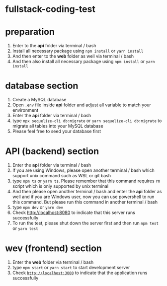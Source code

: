 # fullstack-coding-test

# preparation
1. Enter to the **api** folder via terminal / bash
2. Install all necessary package using `npm install` or `yarn install`
3. And then enter to the **web** folder as well via terminal / bash
4. And then also install all necessary package using `npm install` or `yarn install`

# database section
1. Create a MySQL database
2. Open `.env` file inside **api** folder and adjust all variable to match your environment
3. Enter the **api** folder via terminal / bash
4. type `npx sequelize-cli db:migrate` or `yarn sequelize-cli db:migrate` to migrate all tables into your MySQL database
5. Please feel free to seed your database first

# API (backend) section
1. Enter the **api** folder via terminal / bash
2. If you are using Windows, please open another terminal / bash which support unix command such as WSL or git bash
3. type `npm ts` or `yarn ts`. Please remember that this command requires `rm` script which is only supported by unix terminal
4. And then please open another terminal / bash and enter the **api** folder as well and if you are Windows user, now you can use powershell to run this command. But please run this command in another terminal / bash
5. type `npm dev` or `yarn dev`
6. Check [http://localhost:8080](http://localhost:8080) to indicate that this server runs successfully
7. To run the test, please shut down the server first and then run `npm test` or `yarn test`

# wev (frontend) section
1. Enter the **web** folder via terminal / bash
2. type `npm start` or `yarn start` to start development server
3. Check [`http://localhost:3000`](`http://localhost:3000`) to indicate that the application runs successfully

